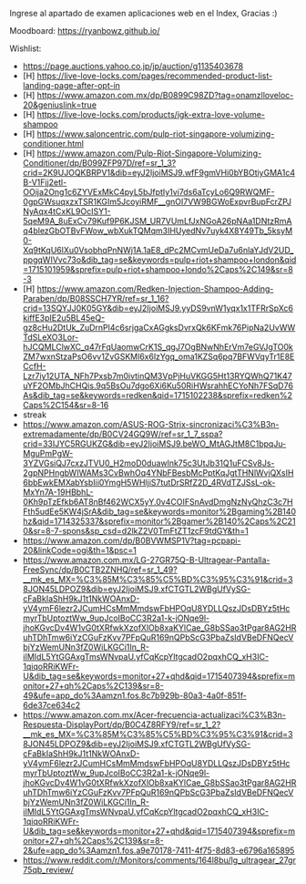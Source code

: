 Ingrese al apartado de examen aplicaciones web en el Index, Gracias :)

Moodboard:
https://ryanbowz.github.io/

Wishlist:
- https://page.auctions.yahoo.co.jp/jp/auction/g1135403678
- [H] https://live-love-locks.com/pages/recommended-product-list-landing-page-after-opt-in
- [H] https://www.amazon.com.mx/dp/B0899C98ZD?tag=onamzlloveloc-20&geniuslink=true
- [H] https://live-love-locks.com/products/igk-extra-love-volume-shampoo
- [H] https://www.saloncentric.com/pulp-riot-singapore-volumizing-conditioner.html
- [H] https://www.amazon.com/Pulp-Riot-Singapore-Volumizing-Conditioner/dp/B099ZFP97D/ref=sr_1_3?crid=2K9UJOQKBRPV1&dib=eyJ2IjoiMSJ9.wfF9gmVHi0bYBOtiyGMA1c4B-V1Fjj2etl-OOija2Ong1c6ZYVExMkC4pyL5bJfptIy1vi7ds6aTcyLo6Q9RWQMF-0gpGWsuqxzxTSR1KGIm5JcoyiRMF__gnOI7VW9BGWoExpvrBupFcrZPJNyAqx4tCxKL9OcISY1-5qeM9A_8uExCv79Kuf9P6KJSM_UR7VUmLfJxNGoA26pNAa1DNtzRmAq4blezGbOTBvFWow_wbXukTQMqm3IHUyedNv7uyk4X8Y49Tb_5ksyM0-Xq9tKqU6lXu0VsobhqPnNWj1A.1aE8_dPc2MCvmUeDa7u6nlaYJdV2UD_ppgqWIVvc73o&dib_tag=se&keywords=pulp+riot+shampoo+london&qid=1715101959&sprefix=pulp+riot+shampoo+londo%2Caps%2C149&sr=8-3
- [H] https://www.amazon.com/Redken-Injection-Shampoo-Adding-Paraben/dp/B08SSCH7YR/ref=sr_1_16?crid=13SQYJJ0K05GY&dib=eyJ2IjoiMSJ9.yyDS9vnW1yqx1x1TFRrSpXc6kiffE3pIE2u5BL45eQ-gz8cHu2DtUk_ZuDrnPl4c6srjgaCxAGgksDvrxQk6KFmk76PipNa2UvWWTdSLeXO3Lor-hJCQMLClwXC_q47rFqUaomwCrK1S_qgJ7OgBNwNhErVm7eGVJgTO0kZM7wxnStzaPsO6vv1ZvGSKMl6x6lzYgq_oma1KZSq6pq7BFWVqyTr1E8ECcfH-Lzr7iy12UTA_NFh7Pxsb7m0ivtinQM3VpPjHuVKGG5Ht13RYQWhQ71K47uYF2OMbJhCHQis.9q5BsOu7dgo6Xi6Ku50RiHWsrahhECYoNh7FSqD76As&dib_tag=se&keywords=redken&qid=1715102238&sprefix=redken%2Caps%2C154&sr=8-16
- streak
- https://www.amazon.com/ASUS-ROG-Strix-sincronizaci%C3%B3n-extremadamente/dp/B0CV24GQ9W/ref=sr_1_7_sspa?crid=33IJYC5RGUKZG&dib=eyJ2IjoiMSJ9.beWO_MtAGJtM8C1bpqJu-MguPmPgW-3YZVGsiQJ7cxzJTVU0_H2moD0duawlnk75c3UtJb31Q1uFCSv8Js-2gpNPHngbWIWAMs3CvBwhOq4YNbFBesbMcPptKqJgtTHNlWvjQXsIH6bbEwkEMXabYsbIii0YmgH5WHljiS7tutDrSRfZ2D_4RVdTZJSsL-ok-MxYn7A-19HBbhL-0Kh9pTzEfkb6AT8nBf462WCX5yY.0v4COIFSnAvdDmgNzNyQhzC3c7HFth5udEe5KW4jSrA&dib_tag=se&keywords=monitor%2Bgaming%2B140hz&qid=1714325337&sprefix=monitor%2Bgamer%2B140%2Caps%2C210&sr=8-7-spons&sp_csd=d2lkZ2V0TmFtZT1zcF9tdGY&th=1
- https://www.amazon.com/dp/B0BVWMSP1V?tag=pcpapi-20&linkCode=ogi&th=1&psc=1
- https://www.amazon.com.mx/LG-27GR75Q-B-Ultragear-Pantalla-FreeSync/dp/B0CTB2ZNHQ/ref=sr_1_49?__mk_es_MX=%C3%85M%C3%85%C5%BD%C3%95%C3%91&crid=38JON45LDPOZ9&dib=eyJ2IjoiMSJ9.xfCTGTL2WBgUfVySG-cFaBkIaShH9kJ1t1NkWOAnxD-yV4ymF6lezr2JCumHCsMmMmdswFbHPOqU8YDLLQszJDsDBYz5tHcmyrTbUptoztWw_9upJcoIBoCC3R2a1-k-jONqe9l-jhoKGvcDv4W1vG0tXRfwkXzofXlOb8xaKYlCae_G8bSSao3tPgar8AG2HRuhTDhTmw6iYzCGuFzKvv7PFpQuR169nQPbScG3PbaZsIdVBeDFNQecVbjYzWemUNn3fZ0WiLKGCi1In_R-iIMIdL5YtGGAxgTmsWNvpaU.yfCqKcpYltgcadO2pqxhCQ_xH3IC-1qiqoRRiKWFr-U&dib_tag=se&keywords=monitor+27+qhd&qid=1715407394&sprefix=monitor+27+qh%2Caps%2C139&sr=8-49&ufe=app_do%3Aamzn1.fos.8c7b929b-80a3-4a0f-851f-6de37ce634c2
- https://www.amazon.com.mx/Acer-frecuencia-actualizaci%C3%B3n-Respuesta-DisplayPort/dp/B0C4Z8RFY9/ref=sr_1_2?__mk_es_MX=%C3%85M%C3%85%C5%BD%C3%95%C3%91&crid=38JON45LDPOZ9&dib=eyJ2IjoiMSJ9.xfCTGTL2WBgUfVySG-cFaBkIaShH9kJ1t1NkWOAnxD-yV4ymF6lezr2JCumHCsMmMmdswFbHPOqU8YDLLQszJDsDBYz5tHcmyrTbUptoztWw_9upJcoIBoCC3R2a1-k-jONqe9l-jhoKGvcDv4W1vG0tXRfwkXzofXlOb8xaKYlCae_G8bSSao3tPgar8AG2HRuhTDhTmw6iYzCGuFzKvv7PFpQuR169nQPbScG3PbaZsIdVBeDFNQecVbjYzWemUNn3fZ0WiLKGCi1In_R-iIMIdL5YtGGAxgTmsWNvpaU.yfCqKcpYltgcadO2pqxhCQ_xH3IC-1qiqoRRiKWFr-U&dib_tag=se&keywords=monitor+27+qhd&qid=1715407394&sprefix=monitor+27+qh%2Caps%2C139&sr=8-2&ufe=app_do%3Aamzn1.fos.a9e70178-7411-4f75-8d83-e6796a165895
- https://www.reddit.com/r/Monitors/comments/164l8bu/lg_ultragear_27gr75qb_review/
